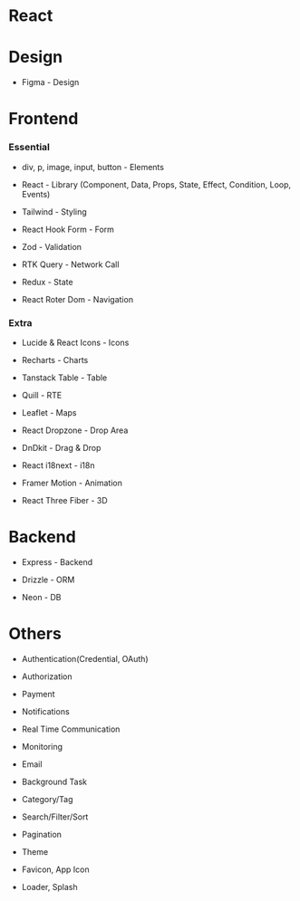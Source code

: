 # React

# Design

- Figma - Design

# Frontend

### Essential

- div, p, image, input, button - Elements

- React - Library (Component, Data, Props, State, Effect, Condition, Loop, Events)

- Tailwind - Styling

- React Hook Form - Form

- Zod - Validation

- RTK Query - Network Call

- Redux - State

- React Roter Dom - Navigation

### Extra

- Lucide & React Icons - Icons

- Recharts - Charts

- Tanstack Table - Table

- Quill - RTE

- Leaflet - Maps

- React Dropzone - Drop Area

- DnDkit - Drag & Drop

- React i18next - i18n

- Framer Motion - Animation

- React Three Fiber - 3D

# Backend

- Express - Backend

- Drizzle - ORM

- Neon - DB

# Others

- Authentication(Credential, OAuth)

- Authorization

- Payment

- Notifications

- Real Time Communication

- Monitoring

- Email

- Background Task

- Category/Tag

- Search/Filter/Sort

- Pagination

- Theme

- Favicon, App Icon

- Loader, Splash
